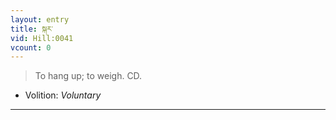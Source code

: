 ```yaml
---
layout: entry
title: སྐར་
vid: Hill:0041
vcount: 0
---
```

> To hang up; to weigh\. CD\.

* Volition: _Voluntary_

---

